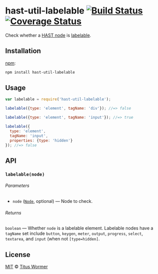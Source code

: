# hast-util-labelable [![Build Status][build-badge]][build-page] [![Coverage Status][coverage-badge]][coverage-page]

Check whether a [HAST node][hast] is [labelable][spec].

## Installation

[npm][]:

```bash
npm install hast-util-labelable
```

## Usage

```javascript
var labelable = require('hast-util-labelable');

labelable({type: 'element', tagName: 'div'}); //=> false

labelable({type: 'element', tagName: 'input'}); //=> true

labelable({
  type: 'element',
  tagName: 'input',
  properties: {type: 'hidden'}
}); //=> false
```

## API

### `labelable(node)`

###### Parameters

*   `node` ([`Node`][node], optional) — Node to check.

###### Returns

`boolean` — Whether `node` is a labelable element.
Labelable nodes have a `tagName` set include `button`, `keygen`,
`meter`, `output`, `progress`, `select`, `textarea`, and `input`
(when not `[type=hidden]`.

## License

[MIT][license] © [Titus Wormer][author]

<!-- Definition -->

[build-badge]: https://img.shields.io/travis/wooorm/hast-util-labelable.svg

[build-page]: https://travis-ci.org/wooorm/hast-util-labelable

[coverage-badge]: https://img.shields.io/codecov/c/github/wooorm/hast-util-labelable.svg

[coverage-page]: https://codecov.io/github/wooorm/hast-util-labelable?branch=master

[npm]: https://docs.npmjs.com/cli/install

[license]: LICENSE

[author]: http://wooorm.com

[hast]: https://github.com/wooorm/hast

[spec]: https://html.spec.whatwg.org/#category-label

[node]: https://github.com/wooorm/hast#node
